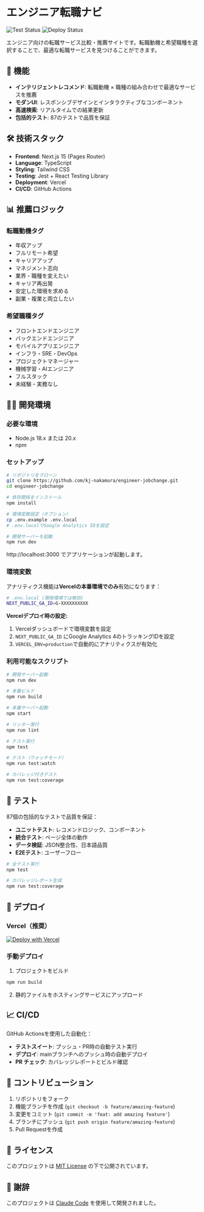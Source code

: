 # エンジニア転職ナビ

![Test Status](https://github.com/kj-nakamura/engineer-jobchange/workflows/Test%20Suite/badge.svg)
![Deploy Status](https://github.com/kj-nakamura/engineer-jobchange/workflows/Deploy%20to%20Vercel/badge.svg)

エンジニア向けの転職サービス比較・推薦サイトです。転職動機と希望職種を選択することで、最適な転職サービスを見つけることができます。

## 🚀 機能

- **インテリジェントレコメンド**: 転職動機 × 職種の組み合わせで最適なサービスを推薦
- **モダンUI**: レスポンシブデザインとインタラクティブなコンポーネント
- **高速検索**: リアルタイムでの結果更新
- **包括的テスト**: 87のテストで品質を保証

## 🛠 技術スタック

- **Frontend**: Next.js 15 (Pages Router)
- **Language**: TypeScript
- **Styling**: Tailwind CSS
- **Testing**: Jest + React Testing Library
- **Deployment**: Vercel
- **CI/CD**: GitHub Actions

## 📊 推薦ロジック

### 転職動機タグ
- 年収アップ
- フルリモート希望  
- キャリアアップ
- マネジメント志向
- 業界・職種を変えたい
- キャリア再出発
- 安定した環境を求める
- 副業・複業と両立したい

### 希望職種タグ
- フロントエンドエンジニア
- バックエンドエンジニア
- モバイルアプリエンジニア
- インフラ・SRE・DevOps
- プロジェクトマネージャー
- 機械学習・AIエンジニア
- フルスタック
- 未経験・実務なし

## 🏃‍♂️ 開発環境

### 必要な環境
- Node.js 18.x または 20.x
- npm

### セットアップ

```bash
# リポジトリをクローン
git clone https://github.com/kj-nakamura/engineer-jobchange.git
cd engineer-jobchange

# 依存関係をインストール
npm install

# 環境変数設定（オプション）
cp .env.example .env.local
# .env.localでGoogle Analytics IDを設定

# 開発サーバーを起動
npm run dev
```

http://localhost:3000 でアプリケーションが起動します。

### 環境変数

アナリティクス機能は**Vercelの本番環境でのみ**有効になります：

```bash
# .env.local (開発環境では無効)
NEXT_PUBLIC_GA_ID=G-XXXXXXXXXX
```

**Vercelデプロイ時の設定:**
1. Vercelダッシュボードで環境変数を設定
2. `NEXT_PUBLIC_GA_ID` にGoogle Analytics 4のトラッキングIDを設定
3. `VERCEL_ENV=production`で自動的にアナリティクスが有効化

### 利用可能なスクリプト

```bash
# 開発サーバー起動
npm run dev

# 本番ビルド
npm run build

# 本番サーバー起動
npm start

# リンター実行
npm run lint

# テスト実行
npm test

# テスト（ウォッチモード）
npm run test:watch

# カバレッジ付きテスト
npm run test:coverage
```

## 🧪 テスト

87個の包括的なテストで品質を保証：

- **ユニットテスト**: レコメンドロジック、コンポーネント
- **統合テスト**: ページ全体の動作
- **データ検証**: JSON整合性、日本語品質
- **E2Eテスト**: ユーザーフロー

```bash
# 全テスト実行
npm test

# カバレッジレポート生成
npm run test:coverage
```

## 🚀 デプロイ

### Vercel（推奨）

[![Deploy with Vercel](https://vercel.com/button)](https://vercel.com/new/clone?repository-url=https://github.com/kj-nakamura/engineer-jobchange)

### 手動デプロイ

1. プロジェクトをビルド
```bash
npm run build
```

2. 静的ファイルをホスティングサービスにアップロード

## 📈 CI/CD

GitHub Actionsを使用した自動化：

- **テストスイート**: プッシュ・PR時の自動テスト実行
- **デプロイ**: mainブランチへのプッシュ時の自動デプロイ
- **PR チェック**: カバレッジレポートとビルド確認

## 🤝 コントリビューション

1. リポジトリをフォーク
2. 機能ブランチを作成 (`git checkout -b feature/amazing-feature`)
3. 変更をコミット (`git commit -m 'feat: add amazing feature'`)
4. ブランチにプッシュ (`git push origin feature/amazing-feature`)
5. Pull Requestを作成

## 📝 ライセンス

このプロジェクトは [MIT License](LICENSE) の下で公開されています。

## 🙏 謝辞

このプロジェクトは [Claude Code](https://claude.ai/code) を使用して開発されました。